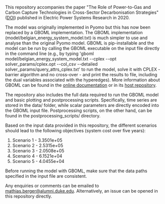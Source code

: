 This repository accompanies the paper "The Role of Power-to-Gas and Carbon Capture Technologies in Cross-Sector Decarbonisation Strategies" ([DOI](https://doi.org/10.1016/j.epsr.2019.106039)) published in Electric Power Systems Research in 2020.

The model was originally implemented in Pyomo but this has now been replaced by a GBOML implementation. The GBOML implementation (model/belgian_energy_system_model.txt) is much  simpler to use and analyse than the original Pyomo model. GBOML is pip-installable and the model can be run by calling the GBOML executable on the input file directly in the command line (e.g., by typing 'gboml model/belgian_energy_system_model.txt --cplex --opt solver_params/cplex.opt --col_csv --detailed solver_params/query_attrs_cplex.txt' to run the model, solve it with CPLEX - barrier algorithm and no cross-over - and print the results to file, including the dual variables associated with the hyperedges). More information about GBOML can be found in the [online documentation](https://gboml.readthedocs.io/en/latest/) or in its [host repository](https://gitlab.uliege.be/smart_grids/public/gboml).

The repository also includes the full data required to run the GBOML model and basic plotting and postprocessing scripts. Specifically, time series are stored in the data/ folder, while scalar parameters are directly encoded into the GBOML input file. Postprocessing scripts, on the other hand, can be found in the postprocessing_scripts/ directory.

Based on the input data provided in this repository, the different scenarios should lead to the following objectives (system cost over five years):

1. Scenario 1 - 3.3501e+05
2. Scenario 2 - 2.5315e+05
3. Scenario 3 - 2.0508e+05
4. Scenario 4 - 6.1521e+04
5. Scenario 5 - 4.0455e+04

Before running the model with GBOML, make sure that the data paths specified in the input file are consistent.

Any enquiries or comments can be emailed to mathias.berger@alumni.duke.edu. Alternatively, an issue can be opened in this repository directly.